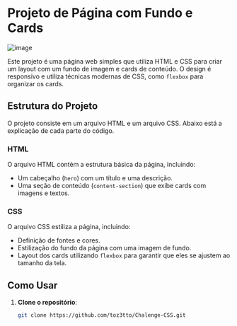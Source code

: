 # Projeto de Página com Fundo e Cards


![image](https://github.com/user-attachments/assets/7c355437-b157-47a9-ad07-efcac7a53bad)


Este projeto é uma página web simples que utiliza HTML e CSS para criar um layout com um fundo de imagem e cards de conteúdo. O design é responsivo e utiliza técnicas modernas de CSS, como `flexbox` para organizar os cards.

## Estrutura do Projeto

O projeto consiste em um arquivo HTML e um arquivo CSS. Abaixo está a explicação de cada parte do código.

### HTML

O arquivo HTML contém a estrutura básica da página, incluindo:

- Um cabeçalho (`hero`) com um título e uma descrição.
- Uma seção de conteúdo (`content-section`) que exibe cards com imagens e textos.

### CSS

O arquivo CSS estiliza a página, incluindo:

- Definição de fontes e cores.
- Estilização do fundo da página com uma imagem de fundo.
- Layout dos cards utilizando `flexbox` para garantir que eles se ajustem ao tamanho da tela.

## Como Usar

1. **Clone o repositório**:
   ```bash
   git clone https://github.com/toz3tto/Chalenge-CSS.git
